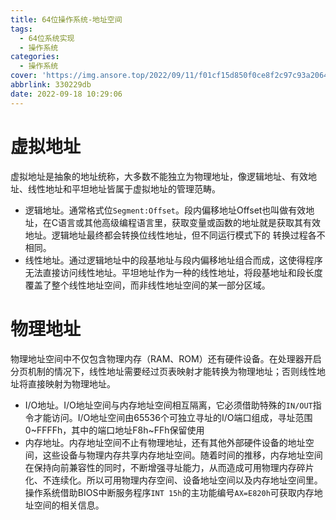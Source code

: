 ```yaml
---
title: 64位操作系统-地址空间
tags:
  - 64位系统实现
  - 操作系统
categories:
  - 操作系统
cover: 'https://img.ansore.top/2022/09/11/f01cf15d850f0ce8f2c97c93a206411c8d3bf927.png'
abbrlink: 330229db
date: 2022-09-18 10:29:06
---
```


# 虚拟地址

虚拟地址是抽象的地址统称，大多数不能独立为物理地址，像逻辑地址、有效地址、线性地址和平坦地址皆属于虚拟地址的管理范畴。

- 逻辑地址。通常格式位`Segment:Offset`。段内偏移地址Offset也叫做有效地址，在C语言或其他高级编程语言里，获取变量或函数的地址就是获取其有效地址。逻辑地址最终都会转换位线性地址，但不同运行模式下的 转换过程各不相同。
- 线性地址。通过逻辑地址中的段基地址与段内偏移地址组合而成，这使得程序无法直接访问线性地址。平坦地址作为一种的线性地址，将段基地址和段长度覆盖了整个线性地址空间，而非线性地址空间的某一部分区域。

# 物理地址

物理地址空间中不仅包含物理内存（RAM、ROM）还有硬件设备。在处理器开启分页机制的情况下，线性地址需要经过页表映射才能转换为物理地址；否则线性地址将直接映射为物理地址。

- I/O地址。I/O地址空间与内存地址空间相互隔离，它必须借助特殊的`IN/OUT`指令才能访问。I/O地址空间由65536个可独立寻址的I/O端口组成，寻址范围0\~FFFFh，其中的端口地址F8h\~FFh保留使用
- 内存地址。内存地址空间不止有物理地址，还有其他外部硬件设备的地址空间，这些设备与物理内存共享内存地址空间。随着时间的推移，内存地址空间在保持向前兼容性的同时，不断增强寻址能力，从而造成可用物理内存碎片化、不连续化。所以可用物理内存空间、设备地址空间以及内存地址空间里。操作系统借助BIOS中断服务程序`INT 15h`的主功能编号`AX=E820h`可获取内存地址空间的相关信息。
